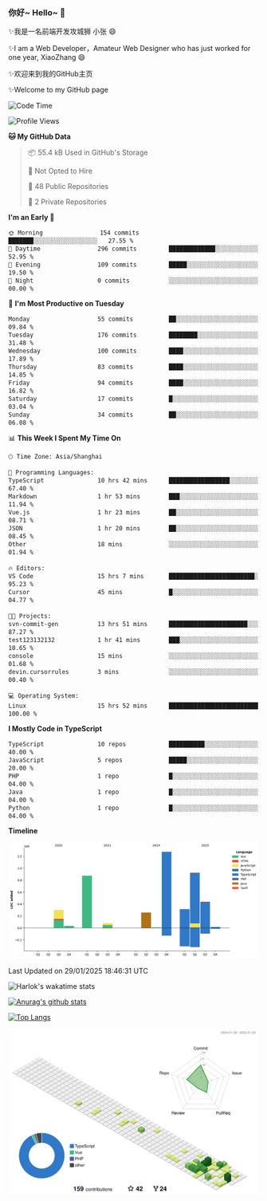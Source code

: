 ### 你好~ Hello~ 👋

✨我是一名前端开发攻城狮 小张 😄

✨I am a Web Developer，Amateur Web Designer who has just worked for one year, XiaoZhang 😄

✨欢迎来到我的GitHub主页

✨Welcome to my GitHub page
<!--
**7148505/7148505** is a ✨ _special_ ✨ repository because its `README.md` (this file) appears on your GitHub profile.

Here are some ideas to get you started:

- 🔭 I’m currently working on ...
- 🌱 I’m currently learning ...
- 👯 I’m looking to collaborate on ...
- 🤔 I’m looking for help with ...
- 💬 Ask me about ...
- 📫 How to reach me: ...
- 😄 Pronouns: ...
- ⚡ Fun fact: ...
-->

<!--START_SECTION:waka-->
![Code Time](http://img.shields.io/badge/Code%20Time-2%2C638%20hrs%2050%20mins-blue)

![Profile Views](http://img.shields.io/badge/Profile%20Views-3-blue)

**🐱 My GitHub Data** 

> 📦 55.4 kB Used in GitHub's Storage 
 > 
> 🚫 Not Opted to Hire
 > 
> 📜 48 Public Repositories 
 > 
> 🔑 2 Private Repositories 
 > 
**I'm an Early 🐤** 

```text
🌞 Morning                154 commits         ███████░░░░░░░░░░░░░░░░░░   27.55 % 
🌆 Daytime                296 commits         █████████████░░░░░░░░░░░░   52.95 % 
🌃 Evening                109 commits         █████░░░░░░░░░░░░░░░░░░░░   19.50 % 
🌙 Night                  0 commits           ░░░░░░░░░░░░░░░░░░░░░░░░░   00.00 % 
```
📅 **I'm Most Productive on Tuesday** 

```text
Monday                   55 commits          ██░░░░░░░░░░░░░░░░░░░░░░░   09.84 % 
Tuesday                  176 commits         ████████░░░░░░░░░░░░░░░░░   31.48 % 
Wednesday                100 commits         ████░░░░░░░░░░░░░░░░░░░░░   17.89 % 
Thursday                 83 commits          ████░░░░░░░░░░░░░░░░░░░░░   14.85 % 
Friday                   94 commits          ████░░░░░░░░░░░░░░░░░░░░░   16.82 % 
Saturday                 17 commits          █░░░░░░░░░░░░░░░░░░░░░░░░   03.04 % 
Sunday                   34 commits          ██░░░░░░░░░░░░░░░░░░░░░░░   06.08 % 
```


📊 **This Week I Spent My Time On** 

```text
🕑︎ Time Zone: Asia/Shanghai

💬 Programming Languages: 
TypeScript               10 hrs 42 mins      █████████████████░░░░░░░░   67.40 % 
Markdown                 1 hr 53 mins        ███░░░░░░░░░░░░░░░░░░░░░░   11.94 % 
Vue.js                   1 hr 23 mins        ██░░░░░░░░░░░░░░░░░░░░░░░   08.71 % 
JSON                     1 hr 20 mins        ██░░░░░░░░░░░░░░░░░░░░░░░   08.45 % 
Other                    18 mins             ░░░░░░░░░░░░░░░░░░░░░░░░░   01.94 % 

🔥 Editors: 
VS Code                  15 hrs 7 mins       ████████████████████████░   95.23 % 
Cursor                   45 mins             █░░░░░░░░░░░░░░░░░░░░░░░░   04.77 % 

🐱‍💻 Projects: 
svn-commit-gen           13 hrs 51 mins      ██████████████████████░░░   87.27 % 
test123132132            1 hr 41 mins        ███░░░░░░░░░░░░░░░░░░░░░░   10.65 % 
console                  15 mins             ░░░░░░░░░░░░░░░░░░░░░░░░░   01.68 % 
devin.cursorrules        3 mins              ░░░░░░░░░░░░░░░░░░░░░░░░░   00.40 % 

💻 Operating System: 
Linux                    15 hrs 52 mins      █████████████████████████   100.00 % 
```

**I Mostly Code in TypeScript** 

```text
TypeScript               10 repos            ██████████░░░░░░░░░░░░░░░   40.00 % 
JavaScript               5 repos             █████░░░░░░░░░░░░░░░░░░░░   20.00 % 
PHP                      1 repo              █░░░░░░░░░░░░░░░░░░░░░░░░   04.00 % 
Java                     1 repo              █░░░░░░░░░░░░░░░░░░░░░░░░   04.00 % 
Python                   1 repo              █░░░░░░░░░░░░░░░░░░░░░░░░   04.00 % 
```



**Timeline**

![Lines of Code chart](https://raw.githubusercontent.com/littleCareless/littleCareless/master/assets/bar_graph.png)


 Last Updated on 29/01/2025 18:46:31 UTC
<!--END_SECTION:waka-->
![Harlok's wakatime stats](https://github-readme-stats.vercel.app/api/wakatime?username=littleCareless)

[![Anurag's github stats](https://github-readme-stats.vercel.app/api?username=littleCareless)](https://github.com/anuraghazra/github-readme-stats)

[![Top Langs](https://github-readme-stats.vercel.app/api/top-langs/?username=littleCareless&layout=compact)](https://github.com/anuraghazra/github-readme-stats)

![](./profile-3d-contrib/profile-green-animate.svg)
